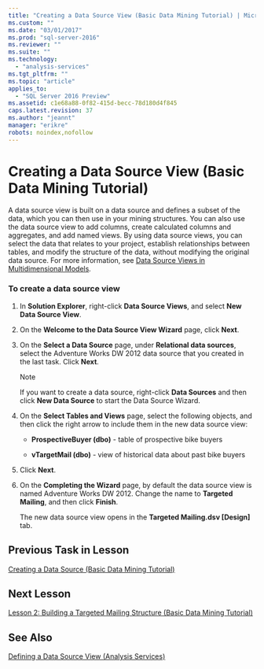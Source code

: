 ```yaml
---
title: "Creating a Data Source View (Basic Data Mining Tutorial) | Microsoft Docs"
ms.custom: ""
ms.date: "03/01/2017"
ms.prod: "sql-server-2016"
ms.reviewer: ""
ms.suite: ""
ms.technology: 
  - "analysis-services"
ms.tgt_pltfrm: ""
ms.topic: "article"
applies_to: 
  - "SQL Server 2016 Preview"
ms.assetid: c1e68a88-0f82-415d-becc-78d180d4f845
caps.latest.revision: 37
ms.author: "jeannt"
manager: "erikre"
robots: noindex,nofollow
---
```

# Creating a Data Source View (Basic Data Mining Tutorial)
A data source view is built on a data source and defines a subset of the data, which you can then use in your mining structures. You can also use the data source view to add columns, create calculated columns and aggregates, and add named views. By using data source views, you can select the data that relates to your project, establish relationships between tables, and modify the structure of the data, without modifying the original data source. For more information, see [Data Source Views in Multidimensional Models](../analysis-services/multidimensional-models/data-source-views-in-multidimensional-models.md).  
  
### To create a data source view  
  
1.  In **Solution Explorer**, right-click **Data Source Views**, and select **New Data Source View**.  
  
2.  On the **Welcome to the Data Source View Wizard** page, click **Next**.  
  
3.  On the **Select a Data Source** page, under **Relational data sources**, select the Adventure Works DW 2012 data source that you created in the last task. Click **Next**.  
  
    > [!NOTE]  
    > If you want to create a data source, right-click **Data Sources** and then click **New Data Source** to start the Data Source Wizard.  
  
4.  On the **Select Tables and Views** page, select the following objects, and then click the right arrow to include them in the new data source view:  
  
    -   **ProspectiveBuyer (dbo)** - table of prospective bike buyers  
  
    -   **vTargetMail (dbo)** - view of historical data about past bike buyers  
  
5.  Click **Next**.  
  
6.  On the **Completing the Wizard** page, by default the data source view is named Adventure Works DW 2012. Change the name to **Targeted Mailing**, and then click **Finish**.  
  
    The new data source view opens in the **Targeted Mailing.dsv [Design]** tab.  
  
## Previous Task in Lesson  
[Creating a Data Source &#40;Basic Data Mining Tutorial&#41;](../a9notintoc/creating-a-data-source-basic-data-mining-tutorial.md)  
  
## Next Lesson  
[Lesson 2: Building a Targeted Mailing Structure &#40;Basic Data Mining Tutorial&#41;](../a9notintoc/lesson-2-building-a-targeted-mailing-structure-basic-data-mining-tutorial.md)  
  
## See Also  
[Defining a Data Source View &#40;Analysis Services&#41;](../analysis-services/multidimensional-models/defining-a-data-source-view-analysis-services.md)  
  
